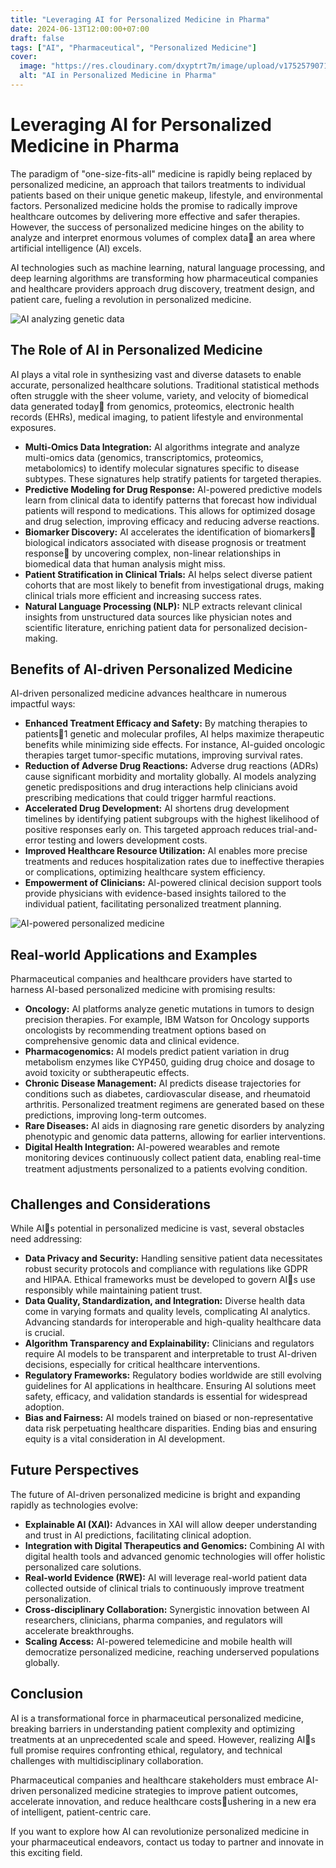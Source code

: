 ```yaml
---
title: "Leveraging AI for Personalized Medicine in Pharma"
date: 2024-06-13T12:00:00+07:00
draft: false
tags: ["AI", "Pharmaceutical", "Personalized Medicine"]
cover:
  image: "https://res.cloudinary.com/dxyptrt7m/image/upload/v1752579071/wiciwlirxmrbrap8jtqy.jpg"
  alt: "AI in Personalized Medicine in Pharma"
---
```


# Leveraging AI for Personalized Medicine in Pharma

The paradigm of "one-size-fits-all" medicine is rapidly being replaced by personalized medicine, an approach that tailors treatments to individual patients based on their unique genetic makeup, lifestyle, and environmental factors. Personalized medicine holds the promise to radically improve healthcare outcomes by delivering more effective and safer therapies. However, the success of personalized medicine hinges on the ability to analyze and interpret enormous volumes of complex data an area where artificial intelligence (AI) excels.

AI technologies such as machine learning, natural language processing, and deep learning algorithms are transforming how pharmaceutical companies and healthcare providers approach drug discovery, treatment design, and patient care, fueling a revolution in personalized medicine.

![AI analyzing genetic data](https://res.cloudinary.com/dxyptrt7m/image/upload/v1752578932/cuhgpotlbstm6thieuel.jpg)

## The Role of AI in Personalized Medicine

AI plays a vital role in synthesizing vast and diverse datasets to enable accurate, personalized healthcare solutions. Traditional statistical methods often struggle with the sheer volume, variety, and velocity of biomedical data generated today from genomics, proteomics, electronic health records (EHRs), medical imaging, to patient lifestyle and environmental exposures.

- **Multi-Omics Data Integration:** AI algorithms integrate and analyze multi-omics data (genomics, transcriptomics, proteomics, metabolomics) to identify molecular signatures specific to disease subtypes. These signatures help stratify patients for targeted therapies.
- **Predictive Modeling for Drug Response:** AI-powered predictive models learn from clinical data to identify patterns that forecast how individual patients will respond to medications. This allows for optimized dosage and drug selection, improving efficacy and reducing adverse reactions.
- **Biomarker Discovery:** AI accelerates the identification of biomarkers biological indicators associated with disease prognosis or treatment response by uncovering complex, non-linear relationships in biomedical data that human analysis might miss.
- **Patient Stratification in Clinical Trials:** AI helps select diverse patient cohorts that are most likely to benefit from investigational drugs, making clinical trials more efficient and increasing success rates.
- **Natural Language Processing (NLP):** NLP extracts relevant clinical insights from unstructured data sources like physician notes and scientific literature, enriching patient data for personalized decision-making.

## Benefits of AI-driven Personalized Medicine

AI-driven personalized medicine advances healthcare in numerous impactful ways:

- **Enhanced Treatment Efficacy and Safety:** By matching therapies to patients1 genetic and molecular profiles, AI helps maximize therapeutic benefits while minimizing side effects. For instance, AI-guided oncologic therapies target tumor-specific mutations, improving survival rates.
- **Reduction of Adverse Drug Reactions:** Adverse drug reactions (ADRs) cause significant morbidity and mortality globally. AI models analyzing genetic predispositions and drug interactions help clinicians avoid prescribing medications that could trigger harmful reactions.
- **Accelerated Drug Development:** AI shortens drug development timelines by identifying patient subgroups with the highest likelihood of positive responses early on. This targeted approach reduces trial-and-error testing and lowers development costs.
- **Improved Healthcare Resource Utilization:** AI enables more precise treatments and reduces hospitalization rates due to ineffective therapies or complications, optimizing healthcare system efficiency.
- **Empowerment of Clinicians:** AI-powered clinical decision support tools provide physicians with evidence-based insights tailored to the individual patient, facilitating personalized treatment planning.

![AI-powered personalized medicine](https://res.cloudinary.com/dxyptrt7m/image/upload/v1752579017/dfviymy6e1tudejxbqlf.jpg)

## Real-world Applications and Examples

Pharmaceutical companies and healthcare providers have started to harness AI-based personalized medicine with promising results:

- **Oncology:** AI platforms analyze genetic mutations in tumors to design precision therapies. For example, IBM Watson for Oncology supports oncologists by recommending treatment options based on comprehensive genomic data and clinical evidence.
- **Pharmacogenomics:** AI models predict patient variation in drug metabolism enzymes like CYP450, guiding drug choice and dosage to avoid toxicity or subtherapeutic effects.
- **Chronic Disease Management:** AI predicts disease trajectories for conditions such as diabetes, cardiovascular disease, and rheumatoid arthritis. Personalized treatment regimens are generated based on these predictions, improving long-term outcomes.
- **Rare Diseases:** AI aids in diagnosing rare genetic disorders by analyzing phenotypic and genomic data patterns, allowing for earlier interventions.
- **Digital Health Integration:** AI-powered wearables and remote monitoring devices continuously collect patient data, enabling real-time treatment adjustments personalized to a patients evolving condition.

## Challenges and Considerations

While AIs potential in personalized medicine is vast, several obstacles need addressing:

- **Data Privacy and Security:** Handling sensitive patient data necessitates robust security protocols and compliance with regulations like GDPR and HIPAA. Ethical frameworks must be developed to govern AIs use responsibly while maintaining patient trust.
- **Data Quality, Standardization, and Integration:** Diverse health data come in varying formats and quality levels, complicating AI analytics. Advancing standards for interoperable and high-quality healthcare data is crucial.
- **Algorithm Transparency and Explainability:** Clinicians and regulators require AI models to be transparent and interpretable to trust AI-driven decisions, especially for critical healthcare interventions.
- **Regulatory Frameworks:** Regulatory bodies worldwide are still evolving guidelines for AI applications in healthcare. Ensuring AI solutions meet safety, efficacy, and validation standards is essential for widespread adoption.
- **Bias and Fairness:** AI models trained on biased or non-representative data risk perpetuating healthcare disparities. Ending bias and ensuring equity is a vital consideration in AI development.

## Future Perspectives

The future of AI-driven personalized medicine is bright and expanding rapidly as technologies evolve:

- **Explainable AI (XAI):** Advances in XAI will allow deeper understanding and trust in AI predictions, facilitating clinical adoption.
- **Integration with Digital Therapeutics and Genomics:** Combining AI with digital health tools and advanced genomic technologies will offer holistic personalized care solutions.
- **Real-world Evidence (RWE):** AI will leverage real-world patient data collected outside of clinical trials to continuously improve treatment personalization.
- **Cross-disciplinary Collaboration:** Synergistic innovation between AI researchers, clinicians, pharma companies, and regulators will accelerate breakthroughs.
- **Scaling Access:** AI-powered telemedicine and mobile health will democratize personalized medicine, reaching underserved populations globally.

## Conclusion

AI is a transformational force in pharmaceutical personalized medicine, breaking barriers in understanding patient complexity and optimizing treatments at an unprecedented scale and speed. However, realizing AIs full promise requires confronting ethical, regulatory, and technical challenges with multidisciplinary collaboration.

Pharmaceutical companies and healthcare stakeholders must embrace AI-driven personalized medicine strategies to improve patient outcomes, accelerate innovation, and reduce healthcare costsushering in a new era of intelligent, patient-centric care.

If you want to explore how AI can revolutionize personalized medicine in your pharmaceutical endeavors, contact us today to partner and innovate in this exciting field.
